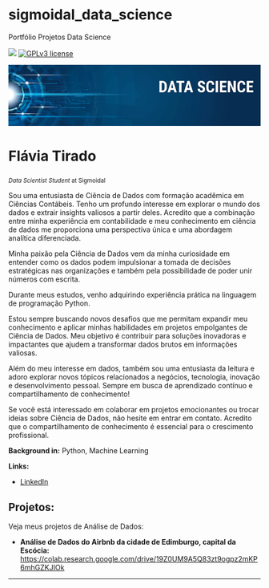 # sigmoidal_data_science
Portfólio Projetos Data Science

[![](https://img.shields.io/badge/python-3.7+-blue.svg)](https://www.python.org/downloads/release/python-365/) [![GPLv3 license](https://img.shields.io/badge/License-GPLv3-blue.svg)](http://perso.crans.org/besson/LICENSE.html) 

<p align="center">
  <img src="banner.png" >
</p>

# Flávia Tirado
<sub>*Data Scientist Student* at Sigmoidal</sub>

Sou uma entusiasta de Ciência de Dados com formação acadêmica em Ciências Contábeis. Tenho um profundo interesse em explorar o mundo dos dados e extrair insights valiosos a partir deles. Acredito que a combinação entre minha experiência em contabilidade e meu conhecimento em ciência de dados me proporciona uma perspectiva única e uma abordagem analítica diferenciada.

Minha paixão pela Ciência de Dados vem da minha curiosidade em entender como os dados podem impulsionar a tomada de decisões estratégicas nas organizações e também pela possibilidade de poder unir números com escrita.

Durante meus estudos, venho adquirindo experiência prática na linguagem de programação Python.

Estou sempre buscando novos desafios que me permitam expandir meu conhecimento e aplicar minhas habilidades em projetos empolgantes de Ciência de Dados. Meu objetivo é contribuir para soluções inovadoras e impactantes que ajudem a transformar dados brutos em informações valiosas.

Além do meu interesse em dados, também sou uma entusiasta da leitura e adoro explorar novos tópicos relacionados a negócios, tecnologia, inovação e desenvolvimento pessoal. Sempre em busca de aprendizado contínuo e compartilhamento de conhecimento!

Se você está interessado em colaborar em projetos emocionantes ou trocar ideias sobre Ciência de Dados, não hesite em entrar em contato. Acredito que o compartilhamento de conhecimento é essencial para o crescimento profissional.


**Background in:** Python, Machine Learning

**Links:**
* [LinkedIn](https://br.linkedin.com/in/fl%C3%A1via-tirado-de-oliveira-62012491)

## Projetos:
Veja meus projetos de Análise de Dados:

* **Análise de Dados do Airbnb da cidade de Edimburgo, capital da Escócia:** https://colab.research.google.com/drive/19Z0UM9A5Q83zt9ogpz2mKP6mhGZKJIOk
  

---



